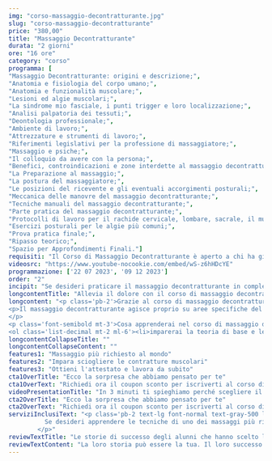 ```yaml
---
img: "corso-massaggio-decontratturante.jpg"
slug: "corso-massaggio-decontratturante"
price: "380,00"
title: "Massaggio Decontratturante"
durata: "2 giorni"
ore: "16 ore"
category: "corso"
programma: [
"Massaggio Decontratturante: origini e descrizione;",
"Anatomia e fisiologia del corpo umano;",
"Anatomia e funzionalità muscolare;",
"Lesioni ed algie muscolari;",
"La sindrome mio fasciale, i punti trigger e loro localizzazione;",
"Analisi palpatoria dei tessuti;",
"Deontologia professionale;",
"Ambiente di lavoro;",
"Attrezzature e strumenti di lavoro;",
"Riferimenti legislativi per la professione di massaggiatore;",
"Massaggio e psiche;",
"Il colloquio da avere con la persona;",
"Benefici, controindicazioni e zone interdette al massaggio decontratturante;",
"La Preparazione al massaggio;",
"La postura del massaggiatore;",
"Le posizioni del ricevente e gli eventuali accorgimenti posturali;",
"Meccanica delle manovre del massaggio decontratturante;",
"Tecniche manuali del massaggio decontratturante;",
"Parte pratica del massaggio decontratturante;",
"Protocolli di lavoro per il rachide cervicale, lombare, sacrale, il muscolo piriforme e gli arti inferiori;",
"Esercizi posturali per le algie più comuni;",
"Prova pratica finale;",
"Ripasso teorico;",
"Spazio per Approfondimenti Finali."]
requisiti: "Il Corso di Massaggio Decontratturante è aperto a chi ha già un'esperienza di base precedente e soprattutto una conoscenza delle tecniche occidentali del Massaggio Classico Svedese, quali sfioramenti, frizioni, impastamenti, vibrazioni e percussioni, in tutte le loro varianti."
videosrc: "https://www.youtube-nocookie.com/embed/wS-z6hHDcYE"
programmazione: ['22 07 2023', '09 12 2023']  
order: "2"
incipit: "Se desideri praticare il massaggio decontratturante in completa autonomia, questo è il corso ideale. <span class='block py-2'>Cosa aspetti? Scopri subito l’offerta formativa.</span>"
longcontentTitle: "Allevia il dolore con il corso di massaggio decontratturante"            
longcontent: "<p class='pb-2'>Grazie al corso di massaggio decontratturante, apprenderai come alleviare il dolore muscolare causato dalle contratture che possono derivare da sforzi, posture errate, stress o traumi.</p> 
<p>Il massaggio decontratturante agisce proprio su aree specifiche del corpo, come gli arti inferiori, la schiena o la zona lombare ed esercita un’azione preventiva sulle infiammazioni rilassando i muscoli. È una tecnica molto usata in ambito sportivo, ma anche da chi soffre di tensioni muscolari croniche o acute. 
</p>
<p class='font-semibold mt-3'>Cosa apprenderai nel corso di massaggio decontratturante?</p><p class='mt-1'>Durante il corso di massaggio decontratturante:</p>
<ol class='list-decimal mt-2 ml-6'><li>imparerai la teoria di base e le tecniche pratiche del massaggio decontratturante;</li><li>studierai le principali algie muscolari, i benefici e le controindicazioni del massaggio;</li><li>approfondirai le tecniche per individuare e sciogliere i Punti Trigger, ovvero i punti dove si localizza il dolore</li></ol><p class='mt-2'>Il corso ti renderà in grado di praticare un massaggio decontratturante efficace e sicuro, ottenendo un rilassamento totale della muscolatura trattata.</p>"
longcontentCollapseTitle: ""
longcontentCollapseContent: ""
features1: "Massaggio più richiesto al mondo"
features2: "Impara sciogliere le contratture muscolari"
features3: "Ottieni l'attestato e lavora da subito"  
cta1OverTitle: "Ecco la sorpresa che abbiamo pensato per te"
cta1OverText: "Richiedi ora il coupon sconto per iscriverti al corso di massaggio decontratturante"
videoPresentationTitle: "In 3 minuti ti spieghiamo perché scegliere il corso di massaggio decontratturante"
cta2OverTitle: "Ecco la sorpresa che abbiamo pensato per te"
cta2OverText: "Richiedi ora il coupon sconto per iscriverti al corso di massaggio decontratturante"
serviziInclusiText: "<p class='pb-2 text-lg font-normal text-gray-500 lg:text-xl sm:px-16 lg:px-48 text-justify'>
          Se desideri apprendere le tecniche di uno dei massaggi più richiesti al mondo, devi assolutamente iscriverti al nostro corso di massaggio decontratturante.  In soli due giorni di formazione avrai tutti gli strumenti per poter eseguire questa tecnica di massaggio in completa autonomia. Cosa aspetti? Contattaci subito per avere tutte le informazioni su come iscriverti al corso
        </p>"
reviewTextTitle: "Le storie di successo degli alunni che hanno scelto la nostra scuola di massaggio"        
reviewTextContent: "La loro storia può essere la tua. Il loro successo puoi ottenerlo anche tu.<span class='block py-2'>Cosa aspetti? Scegli anche tu di essere finalmente felice del lavoro che scegli.</span>" 
---
```

